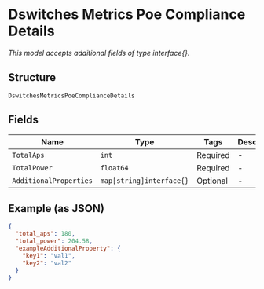 
# Dswitches Metrics Poe Compliance Details

*This model accepts additional fields of type interface{}.*

## Structure

`DswitchesMetricsPoeComplianceDetails`

## Fields

| Name | Type | Tags | Description |
|  --- | --- | --- | --- |
| `TotalAps` | `int` | Required | - |
| `TotalPower` | `float64` | Required | - |
| `AdditionalProperties` | `map[string]interface{}` | Optional | - |

## Example (as JSON)

```json
{
  "total_aps": 180,
  "total_power": 204.58,
  "exampleAdditionalProperty": {
    "key1": "val1",
    "key2": "val2"
  }
}
```

